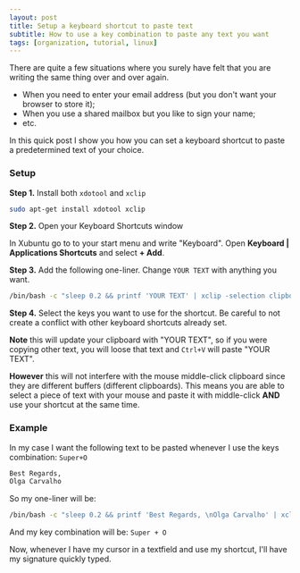 ```yaml
---
layout: post
title: Setup a keyboard shortcut to paste text
subtitle: How to use a key combination to paste any text you want
tags: [organization, tutorial, linux]
---
```

There are quite a few situations where you surely have felt that you are writing the same thing over and over again.

* When you need to enter your email address (but you don't want your browser to store it);
* When you use a shared mailbox but you like to sign your name;
* etc.



In this quick post I show you how you can set a keyboard shortcut to paste a predetermined text of your choice.



### Setup

**Step 1.** Install both `xdotool` and `xclip`

```sh
sudo apt-get install xdotool xclip
```

**Step 2.** Open your Keyboard Shortcuts window

In Xubuntu go to to your start menu and write "Keyboard". Open **Keyboard \| Applications Shortcuts** and select **+ Add**.

**Step 3.** Add the following one-liner. Change `YOUR TEXT` with anything you want.

```sh
/bin/bash -c "sleep 0.2 && printf 'YOUR TEXT' | xclip -selection clipboard && xdotool key Control_L+v"
```

**Step 4.** Select the keys you want to use for the shortcut. Be careful to not create a conflict with other keyboard shortcuts already set.



**Note** this will update your clipboard with "YOUR TEXT", so if you were copying other text, you will loose that text and `Ctrl+V` will paste "YOUR TEXT". 

**However** this will not interfere with the mouse middle-click clipboard since they are different buffers (different clipboards). This means you are able to select a piece of text with your mouse and paste it with middle-click **AND** use your shortcut at the same time. 





### Example

In my case I want the following text to be pasted whenever I use the keys combination: `Super+O`

```tex
Best Regards,
Olga Carvalho
```

So my one-liner will be:

```sh
/bin/bash -c "sleep 0.2 && printf 'Best Regards, \nOlga Carvalho' | xclip -selection clipboard && xdotool key Control_L+v"
```

And my key combination will be: `Super + O`



Now, whenever I have my cursor in a textfield and use my shortcut, I'll have my signature quickly typed.